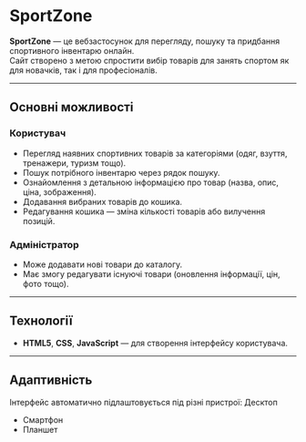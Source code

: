 # SportZone

**SportZone** — це вебзастосунок для перегляду, пошуку та придбання спортивного інвентарю онлайн.  
Сайт створено з метою спростити вибір товарів для занять спортом як для новачків, так і для професіоналів.

---

## Основні можливості

### Користувач
- Перегляд наявних спортивних товарів за категоріями (одяг, взуття, тренажери, туризм тощо).  
- Пошук потрібного інвентарю через рядок пошуку.  
- Ознайомлення з детальною інформацією про товар (назва, опис, ціна, зображення).  
- Додавання вибраних товарів до кошика.  
- Редагування кошика — зміна кількості товарів або вилучення позицій.

### Адміністратор
- Може додавати нові товари до каталогу.  
- Має змогу редагувати існуючі товари (оновлення інформації, цін, фото тощо).

---

## Технології
- **HTML5**, **CSS**, **JavaScript** — для створення інтерфейсу користувача.  

---

## Адаптивність
Інтерфейс автоматично підлаштовується під різні пристрої:
 Десктоп  
-  Смартфон  
-  Планшет  
